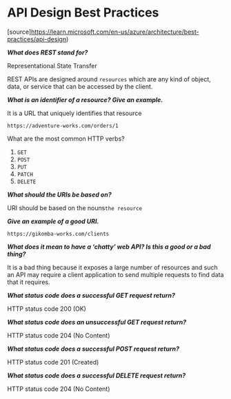 # API Design Best Practices

[source]https://learn.microsoft.com/en-us/azure/architecture/best-practices/api-design)

***What does REST stand for?***

Representational State Transfer

REST APIs are designed around  ```resources``` which are any kind of object, data, or service that can be accessed by the client.

***What is an identifier of a resource? Give an example.***

It is a URL that uniquely identifies that resource

```https://adventure-works.com/orders/1```

What are the most common HTTP verbs?

1. ```GET```
2. ```POST```
3. ```PUT```
4. ```PATCH```
5. ```DELETE```

***What should the URIs be based on?***

URI should be based on the nouns```the resource```

***Give an example of a good URI.***

```https://gikomba-works.com/clients```

***What does it mean to have a ‘chatty’ web API? Is this a good or a bad thing?***

It is a bad thing because it exposes a large number of resources and such an API may require a client application to send multiple requests to find data that it requires.

***What status code does a successful GET request return?***

HTTP status code 200 (OK)

***What status code does an unsuccessful GET request return?***

HTTP status code 204 (No Content)

***What status code does a successful POST request return?***

HTTP status code 201 (Created)

***What status code does a successful DELETE request return?***

HTTP status code 204 (No Content)